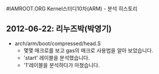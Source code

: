 #IAMROOT.ORG Kernel스터디10차(ARM) - 분석 히스토리

## 2012-06-22: 리누즈박(박영기)
  - arch/arm/boot/compressed/head.S
    - 몇몇 매크로를 보고 gas의 매크로 사용법을 알아 보았습니다.
    - 'start' 레이블을 분석했습니다.
    - '1'레이블을 분석하다가 마쳤습니다.
